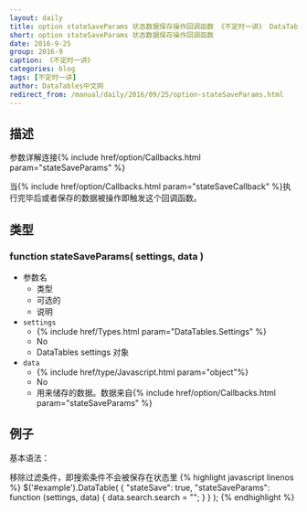 ```yaml
---
layout: daily
title: option stateSaveParams 状态数据保存操作回调函数 《不定时一讲》 DataTables中文网
short: option stateSaveParams 状态数据保存操作回调函数
date: 2016-9-25
group: 2016-9
caption: 《不定时一讲》
categories: blog
tags: [不定时一讲]
author: DataTables中文网
redirect_from: /manual/daily/2016/09/25/option-stateSaveParams.html
---
```


## 描述
参数详解连接{% include href/option/Callbacks.html param="stateSaveParams" %}

当{% include href/option/Callbacks.html param="stateSaveCallback" %}执行完毕后或者保存的数据被操作即触发这个回调函数。
<!--more-->

## 类型

### function stateSaveParams( settings, data )

- 参数名
    - 类型
    - 可选的
    - 说明
- `settings`
    - {% include href/Types.html param="DataTables.Settings" %}
    - No
    - DataTables settings 对象
- `data`
    - {% include href/type/Javascript.html param="object"%}
    - No
    - 用来储存的数据。数据来自{% include href/option/Callbacks.html param="stateSaveParams" %}


## 例子
基本语法：

移除过滤条件，即搜索条件不会被保存在状态里
{% highlight javascript linenos %}
$('#example').DataTable( {
  "stateSave": true,
  "stateSaveParams": function (settings, data) {
    data.search.search = "";
  }
} );
{% endhighlight %}
